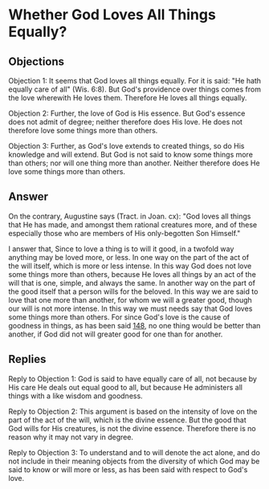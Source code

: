 # Whether God Loves All Things Equally?

## Objections

Objection 1: It seems that God loves all things equally. For it is said: "He hath equally care of all" (Wis. 6:8). But God's providence over things comes from the love wherewith He loves them. Therefore He loves all things equally.

Objection 2: Further, the love of God is His essence. But God's essence does not admit of degree; neither therefore does His love. He does not therefore love some things more than others.

Objection 3: Further, as God's love extends to created things, so do His knowledge and will extend. But God is not said to know some things more than others; nor will one thing more than another. Neither therefore does He love some things more than others.

## Answer

On the contrary, Augustine says (Tract. in Joan. cx): "God loves all things that He has made, and amongst them rational creatures more, and of these especially those who are members of His only-begotten Son Himself."

I answer that, Since to love a thing is to will it good, in a twofold way anything may be loved more, or less. In one way on the part of the act of the will itself, which is more or less intense. In this way God does not love some things more than others, because He loves all things by an act of the will that is one, simple, and always the same. In another way on the part of the good itself that a person wills for the beloved. In this way we are said to love that one more than another, for whom we will a greater good, though our will is not more intense. In this way we must needs say that God loves some things more than others. For since God's love is the cause of goodness in things, as has been said [148](A[2]), no one thing would be better than another, if God did not will greater good for one than for another.

## Replies

Reply to Objection 1: God is said to have equally care of all, not because by His care He deals out equal good to all, but because He administers all things with a like wisdom and goodness.

Reply to Objection 2: This argument is based on the intensity of love on the part of the act of the will, which is the divine essence. But the good that God wills for His creatures, is not the divine essence. Therefore there is no reason why it may not vary in degree.

Reply to Objection 3: To understand and to will denote the act alone, and do not include in their meaning objects from the diversity of which God may be said to know or will more or less, as has been said with respect to God's love.